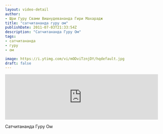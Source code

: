 ```yaml
---
layout: video-detail
author:
- Шри Гуру Свами Вишнудевананда Гири Махарадж
title: "сатчитананда гуру ом"
publishDate: 2011-07-03T21:33:54Z
description: "Сатчитананда Гуру Ом"
tags: 
- сатчитананда
- гуру
- ом

image: https://i.ytimg.com/vi/mODviTznjDY/hqdefault.jpg
draft: false
---
```


<iframe width="100%" src="https://www.youtube.com/embed/mODviTznjDY" frameborder="0" allowfullscreen=""></iframe> 

 Сатчитананда Гуру Ом

  

 